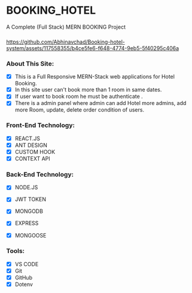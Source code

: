 # BOOKING_HOTEL
A Complete (Full Stack) MERN BOOKING Project

###

https://github.com/Abhinavchad/Booking-hotel-system/assets/117558355/b4ce5fe6-f648-4774-9eb5-5f40295c406a



### About This Site:

- [x] This is a Full Responsive MERN-Stack web applications for Hotel Booking.
- [x] In this site user can't book  more than 1 room in same dates.
- [x] If user want to book room he must be authenticate .
- [x] There is a admin panel where admin can add Hotel more admins, add more Room, update, delete order condition of users.

### Front-End Technology:

- [x] REACT.JS
- [x] ANT DESIGN
- [x] CUSTOM HOOK
- [x] CONTEXT API

### Back-End Technology:

- [x] NODE.JS
- [x] JWT TOKEN
- [x] MONGODB
- [x] EXPRESS
- [x] MONGOOSE


### Tools:

- [x] VS CODE
- [x] Git
- [x] GitHub
- [x] Dotenv
